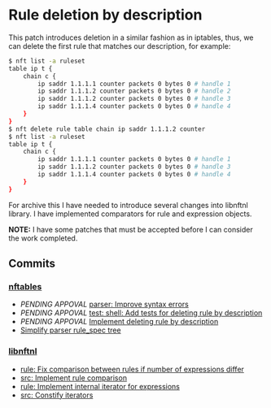 # Rule deletion by description

This patch introduces deletion in a similar fashion as in iptables, thus,
we can delete the first rule that matches our description, for example:

```bash
$ nft list -a ruleset
table ip t {
    chain c {
	    ip saddr 1.1.1.1 counter packets 0 bytes 0 # handle 1
	    ip saddr 1.1.1.2 counter packets 0 bytes 0 # handle 2
	    ip saddr 1.1.1.2 counter packets 0 bytes 0 # handle 3
	    ip saddr 1.1.1.4 counter packets 0 bytes 0 # handle 4
    }
}
$ nft delete rule table chain ip saddr 1.1.1.2 counter
$ nft list -a ruleset
table ip t {
    chain c {
	    ip saddr 1.1.1.1 counter packets 0 bytes 0 # handle 1
	    ip saddr 1.1.1.2 counter packets 0 bytes 0 # handle 3
	    ip saddr 1.1.1.4 counter packets 0 bytes 0 # handle 4
    }
}
```

For archive this I have needed to introduce several changes into libnftnl
library. I have implemented comparators for rule and expression objects.

**NOTE:** I have some patches that must be accepted before I can consider the
work completed.

## Commits
### [nftables](http://netfilter.org/projects/nftables/index.html "nftables project page")

* *PENDING APPOVAL* [parser: Improve syntax errors                              ](https://github.com/FarK/nf-nftables/commit/842c89d3ddda78d2c4e3e241f07264a780fe53f8)
* *PENDING APPOVAL* [test: shell: Add tests for deleting rule by description    ](https://github.com/FarK/nf-nftables/commit/ed007e53d5f9adc91d65f61900770f1cb62a5f12)
* *PENDING APPOVAL* [Implement deleting rule by description                     ](https://github.com/FarK/nf-nftables/commit/d6b4900e32de3aa2c319b975770e9412c8ad2bec)
* [Simplify parser rule_spec tree                                               ](https://git.netfilter.org/nftables/commit/cec8dde7af3ec0f2e16d6445b14f77a2c357221e)

### [libnftnl](http://netfilter.org/projects/libnftnl/index.html "libnftnl project page")

* [rule: Fix comparison between rules if number of expressions differ           ](https://git.netfilter.org/libnftnl/commit/?id=0cbe60118eafe734de7369783cf1c92f6e0934f1)
* [src: Implement rule comparison                                               ](https://git.netfilter.org/libnftnl/commit/?id=e35693fd13de771e1e047ffa4f799f72f1446e8d)
* [rule: Implement internal iterator for expressions                            ](https://git.netfilter.org/libnftnl/commit/?id=94ccd4e72d3dfff000d8212ae63f45cd950bb53b)
* [src: Constify iterators                                                      ](https://git.netfilter.org/libnftnl/commit/?id=b02d5d5b766e30a2afcbb706aa69ea7a51b40bc8)
